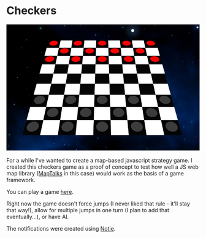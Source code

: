 # Checkers

<img src="img/checkers.JPG">

For a while I've wanted to create a map-based javascript strategy game.  I created this checkers game as a proof of concept to test how well a JS web map library (<a href="https://maptalks.org/" target="_blank">MapTalks</a> in this case) would work as the basis of a game framework.

You can play a game <a href="https://danielfourquet.com/maps/Checkers/">here</a>.

Right now the game doesn't force jumps (I never liked that rule - it'll stay that way!), allow for multiple jumps in one turn (I plan to add that eventually...), or have AI.

The notifications were created using <a href="https://github.com/jaredreich/notie" target="_blank">Notie</a>.
